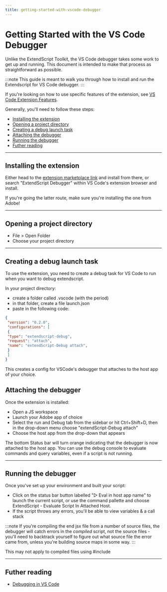 ```yaml
---
title: getting-started-with-vscode-debugger
---
```

# Getting Started with the VS Code Debugger

Unlike the ExtendScript Toolkit, the VS Code debugger takes some work to get up and running. This document is intended to make that process as straightforward as possible.

:::note
This guide is meant to walk you through how to install and run the Extendscript for VS Code debugger.
:::

If you're looking on how to use specific features of the extension, see [VS Code Extension Features](../vscode-extension-features).

Generally, you'll need to follow these steps:

- [Installing the extension](#installing-the-extension)
- [Opening a project directory](#opening-a-project-directory)
- [Creating a debug launch task](#creating-a-debug-launch-task)
- [Attaching the debugger](#attaching-the-debugger)
- [Running the debugger](#running-the-debugger)
- [Futher reading](#futher-reading)

---

## Installing the extension

Either head to the [extension marketplace link](https://marketplace.visualstudio.com/items?itemName=Adobe.extendscript-debug) and install from there, or search "ExtendScript Debugger" within VS Code's extension browser and install.

If you're going the latter route, make sure you're installing the one from Adobe!

---

## Opening a project directory

- File > Open Folder
- Choose your project directory

---

## Creating a debug launch task

To use the extension, you need to create a debug task for VS Code to run when you want to debug extendscript.

In your project directory:

- create a folder called .vscode (with the period)
- in that folder, create a file launch.json
- paste in the following code:

```json
{
 "version": "0.2.0",
 "configurations": [
 {
 "type": "extendscript-debug",
 "request": "attach",
 "name": "extendScript-Debug attach",
 }
 ]
}
```

This creates a config for VSCode's debugger that attaches to the host app of your choice.

## Attaching the debugger

Once the extension is installed:

- Open a JS workspace
- Launch your Adobe app of choice
- Select the run and Debug tab from the sidebar or hit Ctrl+Shift+D, then in the drop-down menu choose "extendScript-Debug attach"
- Choose the host app from the drop-down that appears

The bottom Status bar will turn orange indicating that the debugger is now attached to the host app. You can use the debug console to evaluate commands and query variables, even if a script is not running.

---

## Running the debugger

Once you've set up your environment and built your script:

- Click on the status bar button labelled "▷ Eval in host app name" to launch the current script, or use the command pallette and choose ExtendScript - Evaluate Script In Attached Host.
- If the script throws any errors, you'll be able to view variables & a call stack

:::note
If you're compiling the end jsx file from a number of source files, the debugger will catch errors in the *compiled* script, not the source files - you'll need to backtrack yourself to figure out what source file the error came from, unless you're building source maps in some way.
:::

This may not apply to compiled files using #include

---

## Futher reading

- [Debugging in VS Code](https://code.visualstudio.com/docs/editor/debugging)
